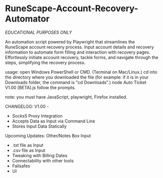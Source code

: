 # RuneScape-Account-Recovery-Automator

*EDUCATIONAL PURPOSES ONLY*

An automation script powered by Playwright that streamlines the RuneScape account recovery process. Input account details and recovery information to automate form filling and interaction with recovery pages. Effortlessly initiate account recovery, tackle forms, and navigate through the steps, simplifying the recovery process.

usage:
open Windows PowerShell or CMD. (Terminal on Mac/Linux.)
cd into the directory where you downloaded the file (for example: if it is in your Downloads folder, the command is "cd Downloads".)
node Auto Ticket V1.00 [BETA].js
follow the prompts.

note: you must have JavaScript, playwright, Firefox installed.

CHANGELOG: V1.00 - 
 - Socks5 Proxy Integration
 - Accepts Data as Input via Command Line
 - Stores Input Data Statically

Upcoming Updates:
Other/Notes Box Input
 - .txt file as Input
 - .csv file as Input
 - Tweaking with Billing Dates
 - Connectability with other tools
 - Failsafes
 - UI
